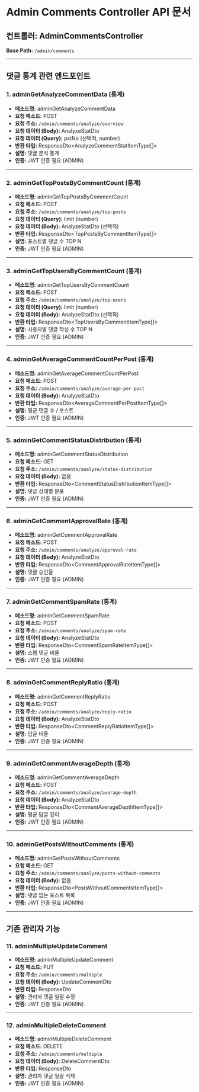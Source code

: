 # Admin Comments Controller API 문서

## 컨트롤러: AdminCommentsController

**Base Path:** `/admin/comments`

---

## 댓글 통계 관련 엔드포인트

### 1. adminGetAnalyzeCommentData (통계)

- **메소드명:** adminGetAnalyzeCommentData
- **요청 메소드:** POST
- **요청 주소:** `/admin/comments/analyze/overview`
- **요청 데이터 (Body):** AnalyzeStatDto
- **요청 데이터 (Query):** pstNo (선택적, number)
- **반환 타입:** ResponseDto<AnalyzeCommentStatItemType[]>
- **설명:** 댓글 분석 통계
- **인증:** JWT 인증 필요 (ADMIN)

---

### 2. adminGetTopPostsByCommentCount (통계)

- **메소드명:** adminGetTopPostsByCommentCount
- **요청 메소드:** POST
- **요청 주소:** `/admin/comments/analyze/top-posts`
- **요청 데이터 (Query):** limit (number)
- **요청 데이터 (Body):** AnalyzeStatDto (선택적)
- **반환 타입:** ResponseDto<TopPostsByCommentItemType[]>
- **설명:** 포스트별 댓글 수 TOP N
- **인증:** JWT 인증 필요 (ADMIN)

---

### 3. adminGetTopUsersByCommentCount (통계)

- **메소드명:** adminGetTopUsersByCommentCount
- **요청 메소드:** POST
- **요청 주소:** `/admin/comments/analyze/top-users`
- **요청 데이터 (Query):** limit (number)
- **요청 데이터 (Body):** AnalyzeStatDto (선택적)
- **반환 타입:** ResponseDto<TopUsersByCommentItemType[]>
- **설명:** 사용자별 댓글 작성 수 TOP N
- **인증:** JWT 인증 필요 (ADMIN)

---

### 4. adminGetAverageCommentCountPerPost (통계)

- **메소드명:** adminGetAverageCommentCountPerPost
- **요청 메소드:** POST
- **요청 주소:** `/admin/comments/analyze/average-per-post`
- **요청 데이터 (Body):** AnalyzeStatDto
- **반환 타입:** ResponseDto<AverageCommentPerPostItemType[]>
- **설명:** 평균 댓글 수 / 포스트
- **인증:** JWT 인증 필요 (ADMIN)

---

### 5. adminGetCommentStatusDistribution (통계)

- **메소드명:** adminGetCommentStatusDistribution
- **요청 메소드:** GET
- **요청 주소:** `/admin/comments/analyze/status-distribution`
- **요청 데이터 (Body):** 없음
- **반환 타입:** ResponseDto<CommentStatusDistributionItemType[]>
- **설명:** 댓글 상태별 분포
- **인증:** JWT 인증 필요 (ADMIN)

---

### 6. adminGetCommentApprovalRate (통계)

- **메소드명:** adminGetCommentApprovalRate
- **요청 메소드:** POST
- **요청 주소:** `/admin/comments/analyze/approval-rate`
- **요청 데이터 (Body):** AnalyzeStatDto
- **반환 타입:** ResponseDto<CommentApprovalRateItemType[]>
- **설명:** 댓글 승인율
- **인증:** JWT 인증 필요 (ADMIN)

---

### 7. adminGetCommentSpamRate (통계)

- **메소드명:** adminGetCommentSpamRate
- **요청 메소드:** POST
- **요청 주소:** `/admin/comments/analyze/spam-rate`
- **요청 데이터 (Body):** AnalyzeStatDto
- **반환 타입:** ResponseDto<CommentSpamRateItemType[]>
- **설명:** 스팸 댓글 비율
- **인증:** JWT 인증 필요 (ADMIN)

---

### 8. adminGetCommentReplyRatio (통계)

- **메소드명:** adminGetCommentReplyRatio
- **요청 메소드:** POST
- **요청 주소:** `/admin/comments/analyze/reply-ratio`
- **요청 데이터 (Body):** AnalyzeStatDto
- **반환 타입:** ResponseDto<CommentReplyRatioItemType[]>
- **설명:** 답글 비율
- **인증:** JWT 인증 필요 (ADMIN)

---

### 9. adminGetCommentAverageDepth (통계)

- **메소드명:** adminGetCommentAverageDepth
- **요청 메소드:** POST
- **요청 주소:** `/admin/comments/analyze/average-depth`
- **요청 데이터 (Body):** AnalyzeStatDto
- **반환 타입:** ResponseDto<CommentAverageDepthItemType[]>
- **설명:** 평균 답글 깊이
- **인증:** JWT 인증 필요 (ADMIN)

---

### 10. adminGetPostsWithoutComments (통계)

- **메소드명:** adminGetPostsWithoutComments
- **요청 메소드:** GET
- **요청 주소:** `/admin/comments/analyze/posts-without-comments`
- **요청 데이터 (Body):** 없음
- **반환 타입:** ResponseDto<PostsWithoutCommentsItemType[]>
- **설명:** 댓글 없는 포스트 목록
- **인증:** JWT 인증 필요 (ADMIN)

---

## 기존 관리자 기능

### 11. adminMultipleUpdateComment

- **메소드명:** adminMultipleUpdateComment
- **요청 메소드:** PUT
- **요청 주소:** `/admin/comments/multiple`
- **요청 데이터 (Body):** UpdateCommentDto
- **반환 타입:** ResponseDto<MultipleResultType>
- **설명:** 관리자 댓글 일괄 수정
- **인증:** JWT 인증 필요 (ADMIN)

---

### 12. adminMultipleDeleteComment

- **메소드명:** adminMultipleDeleteComment
- **요청 메소드:** DELETE
- **요청 주소:** `/admin/comments/multiple`
- **요청 데이터 (Body):** DeleteCommentDto
- **반환 타입:** ResponseDto<MultipleResultType>
- **설명:** 관리자 댓글 일괄 삭제
- **인증:** JWT 인증 필요 (ADMIN)
